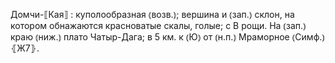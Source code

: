 ---
---

Домчи-⟦Кая⟧
: куполообразная ⦅возв.⦆; вершина и ⦅зап.⦆ склон, на котором обнажаются красноватые скалы, голые; с В рощи. На ⦅зап.⦆ краю ⦅ниж.⦆ плато Чатыр-Дага; в 5 км. к ⦅Ю⦆ от ⦅н.п.⦆ Мраморное ⦅Симф.⦆ ⦃Ж7⦄.

